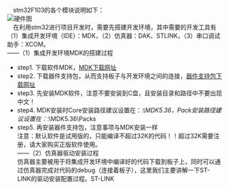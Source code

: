&emsp;stm32F103的各个模块说明如下：  
![硬件图](https://github.com/BraveOctober/RT-thread-learning/assets/110759833/d76cf469-b4b1-4637-abab-2c05fe0a1b67)  
&emsp;在利用stm32进行项目开发时，需要先搭建开发环境，其中需要的开发工具有（1）集成开发环境（IDE）：MDK，（2）仿真器：DAK、STLINK，（3）串口调试助手：XCOM。  
——（1）集成开发环境MDK的搭建过程
* step1. 下载软件MDK，[MDK下载网址](https://www.keil.com/download/product)
* step2. 下载器件支持包，从而支持板子与开发环境之间的连接，[器件支持包下载网址](https://www.keil.com/dd2/pack)
* step3. 先安装MDK软件，注意不要安装到C盘，且安装目录和路径中不要出现中文！
* step4. MDK安装时Core安装路径建议设置在：*:\MDK5.36，Pack安装路径建议设置在：*:\MDK5.36\Packs
* step5. 再安装器件支持包，注意事项与MDK安装一样 <br/>
注意：默认软件是试用版的，只能编译不超过32K的代码！！超过32K需要注册，请大家购买正版软件使用。<br/>
——（2）仿真器驱动安装过程<br/>
仿真器主要被用于将集成开发环境中编译好的代码下载到板子上，同时可以通过仿真器完成对代码的debug（连接着板子），这里我们主要讲解一下ST-LINK的驱动安装配置过程。ST-LINK
